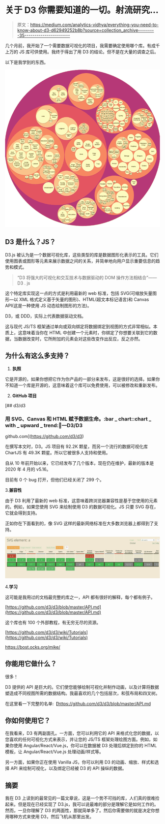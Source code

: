 # 关于 D3 你需要知道的一切。射流研究…

> 原文：<https://medium.com/analytics-vidhya/everything-you-need-to-know-about-d3-d62949252b8b?source=collection_archive---------35----------------------->

几个月前，我开始了一个需要数据可视化的项目，我需要确定使用哪个库。有成千上万的 JS 库可供使用。我终于得出了用 D3 的结论。但不是在大量的调查之后。

以下是我学到的东西。

![](img/17b2b21ff2da688ccdbb87e496776699.png)

## D3 是什么？JS？

D3.js 被认为是一个数据可视化库，这些类型的库是数据图形化表示的工具。它们使用图表或图形等元素来展示数据之间的关系，并简单地向用户显示重要信息的趋势和模式。

> “D3 将强大的可视化和交互技术与数据驱动的 DOM 操作方法相结合”——D3 . js

这个特定库实现这一点的方式是利用最新的 web 标准，包括 SVG(可缩放矢量图形—以 XML 格式定义基于矢量的图形)、HTML(超文本标记语言)和 Canvas API(这是一种使用 JS 动态绘制图形的方法)。

D3，或 DDD，实际上代表数据驱动文档。

这与现代 JS/TS 框架通过单向或双向绑定将数据绑定到视图的方式非常相似。本质上，这意味着当你在 HTML 中创建一个元素时，你绑定了你想要关联到它的数据，当数据改变时，它所附加的元素会对这些改变作出反应，反之亦然。

## 为什么有这么多支持？

1.  **执照**

它是开源的，如果你想把它作为你产品的一部分来发布，这是很好的选择。如果你不知道一个库是开源的，这意味着这个库可以免费使用，可以被修改和重新发布。

2. **GitHub 项目**

[](https://github.com/d3/d3) [## d3/d3

### 用 SVG、Canvas 和 HTML 赋予数据生命。:bar _ chart::chart _ with _ upward _ trend::tada:—D3/D3

github.com](https://github.com/d3/d3) 

在撰写本文时，D3。JS 项目有 92.2K 颗星，而另一个流行的数据可视化库 ChartJS 有 49.3K 颗星。所以它被很多人支持和使用。

自从 10 年前开始以来，它已经发布了几个版本，现在仍在维护，最新的版本是 2020 年 4 月的 v5.16。

目前有 0 个 bug 打开，但他们已经关闭了 299 个。

3.**兼容性**

由于 D3 利用了最新的 web 标准，这意味着跨浏览器兼容性是基于您使用的元素的。例如，如果您使用 SVG 来绘制使用 D3 的数据可视化。JS 只要 SVG 存在，它就会得到支持。

正如你在下面看到的，像 SVG 这样的最新网络标准在大多数浏览器上都得到了支持。

![](img/f0b7b105cc4fcfc8c1211a3acea2f6d3.png)

4.**学习**

这可能是我用过的文档最完整的库之一，API 都有很好的解释，每个都有例子。

[https://github.com/d3/d3/blob/master/API.md](https://github.com/d3/d3/blob/master/API.md)

这个库也有 100 个外部教程，有无穷无尽的资源。

[https://github.com/d3/d3/wiki/Tutorials](https://github.com/d3/d3/wiki/Tutorials)

https://bost.ocks.org/mike/

## 你能用它做什么？

很多！

D3 提供的 API 是巨大的。它们使您能够绘制可视化并制作动画，以及计算将数据塑造成不同视图所需的数据结构。我最喜欢的几个包括层次，和弦布局和四叉树。

在这里看一下完整的名单:【https://github.com/d3/d3/blob/master/API.md 

## 你如何使用它？

在我看来，D3 有两副面孔。一方面，您可以利用它的 API 来格式化您的数据，以您喜欢的任何可视化方式来表示，并让您的 JS/TS 框架处理绘图方面。例如，如果你使用 Angular/React/Vue.js，你可以在数据被 D3 处理后绑定到你的 HTML 模板，让 Angular/React/Vue.js 处理动画/样式等。

另一方面，如果你正在使用 Vanilla JS，你可以利用 D3 的动画、缩放、样式和选择 API 来绘制可视化，以及绑定已经被 D3 的 API 操纵的数据。

## 摘要

我在 D3 上读到的最常见的一篇文章说，这是一个势不可挡的库，人们真的很难捡起来。但是现在已经实现了 D3.js，我可以说最难的部分是理解它是如何工作的。然而，一旦你理解了 D3 的两面性，那就简单多了。然后你需要做的就是决定你想用哪种方式来使用 D3，然后飞机从那里出发。